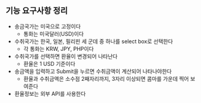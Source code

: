 ## 기능 요구사항 정리
- 송금국가는 미국으로 고정이다
  - 통화는 미국달러(USD)이다
- 수취국가는 한국, 일본, 필리핀 세 군데 중 하나를 select box로 선택한다
  - 각 통화는 KRW, JPY, PHP이다
- 수취국가를 선택하면 환율이 변경되어 나타난다
  - 환율은 1 USD 기준이다
- 송금액을 입력하고 Submit을 누르면 수취금액이 계산되어 나타나야한다
  - 환율과 수취금액은 소수점 2째자리까지, 3자리 이상되면 콤마를 가운데 찍어 보여준다
- 환율정보는 외부 API를 사용한다